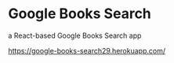 # Google Books Search
a React-based Google Books Search app

https://google-books-search29.herokuapp.com/
